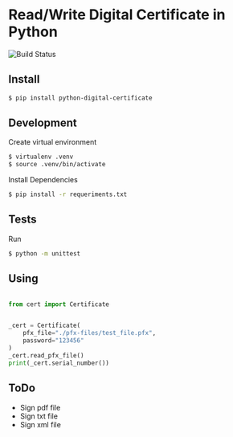 # Read/Write Digital Certificate in Python

![Build Status](https://github.com/leogregianin/python-digital-certificate/workflows/python-digital-certificate/badge.svg)


## Install

```sh
$ pip install python-digital-certificate
```

## Development

Create virtual environment

```sh
$ virtualenv .venv
$ source .venv/bin/activate
```

Install Dependencies
    
```sh
$ pip install -r requeriments.txt
```

## Tests
    
Run
    
```sh
$ python -m unittest
```

## Using

```python

from cert import Certificate


_cert = Certificate(
    pfx_file="./pfx-files/test_file.pfx",
    password="123456"
)
_cert.read_pfx_file()
print(_cert.serial_number())

```

## ToDo

 - Sign pdf file
 - Sign txt file
 - Sign xml file
